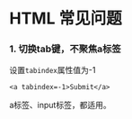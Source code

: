 # HTML 常见问题

### 1. 切换tab键，不聚焦a标签

设置`tabindex`属性值为-1

```markup
<a tabindex=-1>Submit</a>
```

a标签、input标签，都适用。
